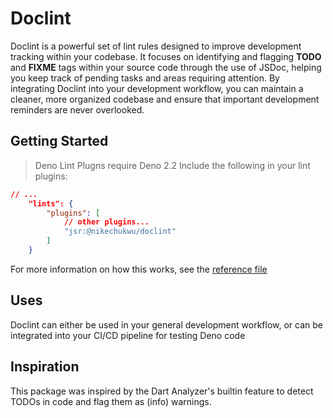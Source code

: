 # Doclint

Doclint is a powerful set of lint rules designed to improve development tracking within your codebase. 
It focuses on identifying and flagging **TODO** and **FIXME** tags within your source code through the use of JSDoc, helping you keep track of pending tasks and areas requiring attention. 
By integrating Doclint into your development workflow, you can maintain a cleaner, more organized codebase and ensure that important development reminders are never overlooked.

## Getting Started
> Deno Lint Plugns require Deno 2.2
Include the following in your lint plugins:

```json
// ...
    "lints": {
        "plugins": [
            // other plugins...
            "jsr:@nikechukwu/doclint"
        ]
    }
```
For more information on how this works, see the [reference file](./docs/reference.md)

## Uses
Doclint can either be used in your general development workflow, or can be integrated into your CI/CD pipeline for testing Deno code

## Inspiration
This package was inspired by the Dart Analyzer's builtin feature to detect TODOs in code and flag them as (info) warnings. 